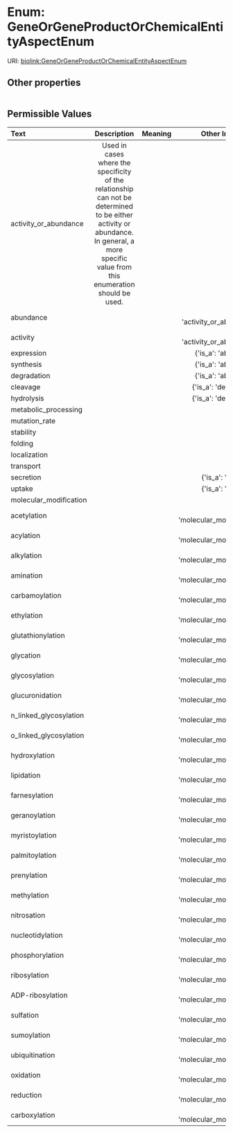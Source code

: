 
# Enum: GeneOrGeneProductOrChemicalEntityAspectEnum




URI: [biolink:GeneOrGeneProductOrChemicalEntityAspectEnum](https://w3id.org/biolink/vocab/GeneOrGeneProductOrChemicalEntityAspectEnum)


## Other properties

|  |  |  |
| --- | --- | --- |

## Permissible Values

| Text | Description | Meaning | Other Information |
| :--- | :---: | :---: | ---: |
| activity_or_abundance | Used in cases where the specificity of the relationship can not be determined to be either activity  or abundance.  In general, a more specific value from this enumeration should be used. |  |  |
| abundance |  |  | {'is_a': 'activity_or_abundance'} |
| activity |  |  | {'is_a': 'activity_or_abundance'} |
| expression |  |  | {'is_a': 'abundance'} |
| synthesis |  |  | {'is_a': 'abundance'} |
| degradation |  |  | {'is_a': 'abundance'} |
| cleavage |  |  | {'is_a': 'degradation'} |
| hydrolysis |  |  | {'is_a': 'degradation'} |
| metabolic_processing |  |  |  |
| mutation_rate |  |  |  |
| stability |  |  |  |
| folding |  |  |  |
| localization |  |  |  |
| transport |  |  |  |
| secretion |  |  | {'is_a': 'transport'} |
| uptake |  |  | {'is_a': 'transport'} |
| molecular_modification |  |  |  |
| acetylation |  |  | {'is_a': 'molecular_modification'} |
| acylation |  |  | {'is_a': 'molecular_modification'} |
| alkylation |  |  | {'is_a': 'molecular_modification'} |
| amination |  |  | {'is_a': 'molecular_modification'} |
| carbamoylation |  |  | {'is_a': 'molecular_modification'} |
| ethylation |  |  | {'is_a': 'molecular_modification'} |
| glutathionylation |  |  | {'is_a': 'molecular_modification'} |
| glycation |  |  | {'is_a': 'molecular_modification'} |
| glycosylation |  |  | {'is_a': 'molecular_modification'} |
| glucuronidation |  |  | {'is_a': 'molecular_modification'} |
| n_linked_glycosylation |  |  | {'is_a': 'molecular_modification'} |
| o_linked_glycosylation |  |  | {'is_a': 'molecular_modification'} |
| hydroxylation |  |  | {'is_a': 'molecular_modification'} |
| lipidation |  |  | {'is_a': 'molecular_modification'} |
| farnesylation |  |  | {'is_a': 'molecular_modification'} |
| geranoylation |  |  | {'is_a': 'molecular_modification'} |
| myristoylation |  |  | {'is_a': 'molecular_modification'} |
| palmitoylation |  |  | {'is_a': 'molecular_modification'} |
| prenylation |  |  | {'is_a': 'molecular_modification'} |
| methylation |  |  | {'is_a': 'molecular_modification'} |
| nitrosation |  |  | {'is_a': 'molecular_modification'} |
| nucleotidylation |  |  | {'is_a': 'molecular_modification'} |
| phosphorylation |  |  | {'is_a': 'molecular_modification'} |
| ribosylation |  |  | {'is_a': 'molecular_modification'} |
| ADP-ribosylation |  |  | {'is_a': 'molecular_modification'} |
| sulfation |  |  | {'is_a': 'molecular_modification'} |
| sumoylation |  |  | {'is_a': 'molecular_modification'} |
| ubiquitination |  |  | {'is_a': 'molecular_modification'} |
| oxidation |  |  | {'is_a': 'molecular_modification'} |
| reduction |  |  | {'is_a': 'molecular_modification'} |
| carboxylation |  |  | {'is_a': 'molecular_modification'} |

